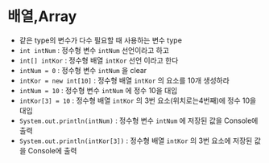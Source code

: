 # 배열,Array

* 같은 type의 변수가 다수 필요할 때 사용하는 변수 type
* ```int intNum``` : 정수형 변수 ```intNum``` 선언이라고 하고
* ```int[] intKor``` : 정수형 배열 ```intKor``` 선언 이라고 한다
* ```intNum = 0``` :  정수형 변수 ```intNum``` 을 clear
* ```intKor = new int[10]``` : 정수형 배열 ```intKor``` 의 요소를 10개 생성하라
* ```intNum = 10``` : 정수형 변수 ```intNum``` 에 정수 10을 대입
* ```intKor[3] = 10``` : 정수형 배열 ```intKor``` 의 3번 요소(위치로는4번째)에 정수 10을 대입
* ```System.out.println(intNum)``` : 정수형 변수 ```intNum``` 에 저장된 값을 Console에 출력
* ```System.out.println(intKor[3])``` : 정수형 배열 ```intKor``` 의 3번 요소에 저장된 값을 Console에 출력